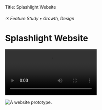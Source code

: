 Title: Splashlight Website

###### ☉ Feature Study • Growth, Design

# Splashlight Website

![A web prototype.](/videos/splashlight-web.mp4)

![A website prototype.](/images/spl1.png)
